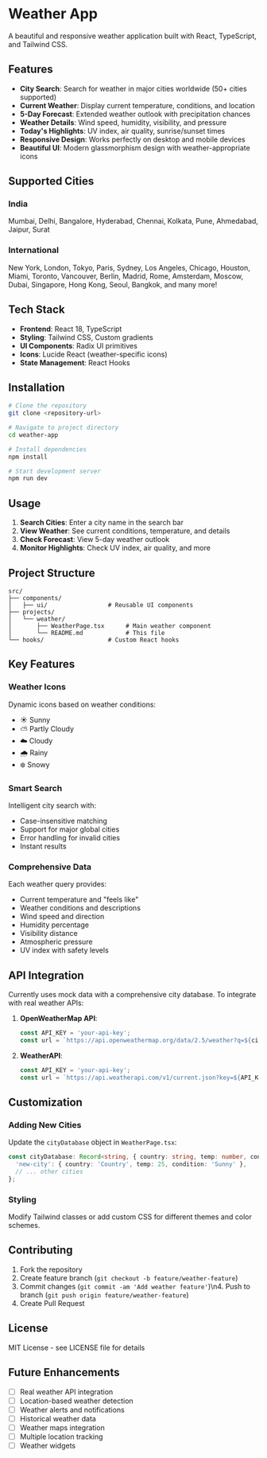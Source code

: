 # Weather App

A beautiful and responsive weather application built with React, TypeScript, and Tailwind CSS.

## Features

- **City Search**: Search for weather in major cities worldwide (50+ cities supported)
- **Current Weather**: Display current temperature, conditions, and location
- **5-Day Forecast**: Extended weather outlook with precipitation chances
- **Weather Details**: Wind speed, humidity, visibility, and pressure
- **Today's Highlights**: UV index, air quality, sunrise/sunset times
- **Responsive Design**: Works perfectly on desktop and mobile devices
- **Beautiful UI**: Modern glassmorphism design with weather-appropriate icons

## Supported Cities

### India
Mumbai, Delhi, Bangalore, Hyderabad, Chennai, Kolkata, Pune, Ahmedabad, Jaipur, Surat

### International
New York, London, Tokyo, Paris, Sydney, Los Angeles, Chicago, Houston, Miami, Toronto, Vancouver, Berlin, Madrid, Rome, Amsterdam, Moscow, Dubai, Singapore, Hong Kong, Seoul, Bangkok, and many more!

## Tech Stack

- **Frontend**: React 18, TypeScript
- **Styling**: Tailwind CSS, Custom gradients
- **UI Components**: Radix UI primitives
- **Icons**: Lucide React (weather-specific icons)
- **State Management**: React Hooks

## Installation

```bash
# Clone the repository
git clone <repository-url>

# Navigate to project directory
cd weather-app

# Install dependencies
npm install

# Start development server
npm run dev
```

## Usage

1. **Search Cities**: Enter a city name in the search bar
2. **View Weather**: See current conditions, temperature, and details
3. **Check Forecast**: View 5-day weather outlook
4. **Monitor Highlights**: Check UV index, air quality, and more

## Project Structure

```
src/
├── components/
│   ├── ui/                 # Reusable UI components
├── projects/
│   └── weather/
│       ├── WeatherPage.tsx      # Main weather component
│       └── README.md            # This file
└── hooks/                  # Custom React hooks
```

## Key Features

### Weather Icons
Dynamic icons based on weather conditions:
- ☀️ Sunny
- ⛅ Partly Cloudy
- ☁️ Cloudy
- 🌧️ Rainy
- ❄️ Snowy

### Smart Search
Intelligent city search with:
- Case-insensitive matching
- Support for major global cities
- Error handling for invalid cities
- Instant results

### Comprehensive Data
Each weather query provides:
- Current temperature and "feels like"
- Weather conditions and descriptions
- Wind speed and direction
- Humidity percentage
- Visibility distance
- Atmospheric pressure
- UV index with safety levels

## API Integration

Currently uses mock data with a comprehensive city database. To integrate with real weather APIs:

1. **OpenWeatherMap API**:
   ```javascript
   const API_KEY = 'your-api-key';
   const url = `https://api.openweathermap.org/data/2.5/weather?q=${city}&appid=${API_KEY}`;
   ```

2. **WeatherAPI**:
   ```javascript
   const API_KEY = 'your-api-key';
   const url = `https://api.weatherapi.com/v1/current.json?key=${API_KEY}&q=${city}`;
   ```

## Customization

### Adding New Cities
Update the `cityDatabase` object in `WeatherPage.tsx`:
```typescript
const cityDatabase: Record<string, { country: string, temp: number, condition: string }> = {
  'new-city': { country: 'Country', temp: 25, condition: 'Sunny' },
  // ... other cities
};
```

### Styling
Modify Tailwind classes or add custom CSS for different themes and color schemes.

## Contributing

1. Fork the repository
2. Create feature branch (`git checkout -b feature/weather-feature`)
3. Commit changes (`git commit -am 'Add weather feature'`)\\n4. Push to branch (`git push origin feature/weather-feature`)
5. Create Pull Request

## License

MIT License - see LICENSE file for details

## Future Enhancements

- [ ] Real weather API integration
- [ ] Location-based weather detection
- [ ] Weather alerts and notifications
- [ ] Historical weather data
- [ ] Weather maps integration
- [ ] Multiple location tracking
- [ ] Weather widgets
